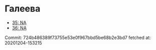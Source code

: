 # Галеева
- [35: NA](35.md)
- [36: NA](36.md)

Commit: 724b486389f73755e53e0f967bbd5be68b2e3bd7
 fetched at: 20201204-153215
